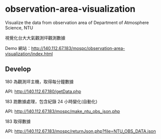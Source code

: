 # observation-area-visualization
Visualize the data from observation area of Department of Atmosphere Science, NTU

視覺化台大大氣觀測坪觀測數據

Demo 網站：http://140.112.67.183/mospc/observation-area-visualization/index.html

## Develop

180 為觀測坪主機，取得每分鐘數據

API: http://140.112.67.180/getData.php

183 跑數據處理，包含紀錄 24 小時變化(自動化)

API: http://140.112.67.183/mospc/make_ntu_obs_json.php

183 取得數據

API: http://140.112.67.183/mospc/returnJson.php?file=NTU_OBS_DATA.json
